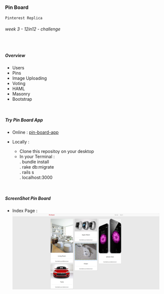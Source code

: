 ### Pin Board

~~~
Pinterest Replica
~~~
###### _week 3 - 12in12 - challenge_

<br/>
  

##### Overview
- Users
- Pins
- Image Uploading
- Voting
- HAML
- Masonry
- Bootstrap

<br/>

##### Try Pin Board App

* Online  :  [pin-board-app](https://pin-board-app.herokuapp.com)    

* Locally :
    - Clone this repositoy on your desktop
    - In your Terminal :   
                        . bundle install  
                        . rake db:migrate  
                        . rails s  
                        . localhost:3000  

<br/>

##### ScreenShot Pin Board

* Index Page  :  
![index_page](https://github.com/oussou-dev/pin-board_rails/blob/master/screenshot-1.png)

